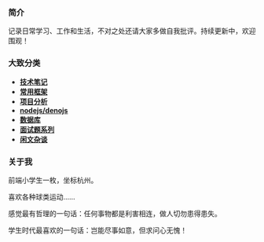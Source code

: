 ### 简介

记录日常学习、工作和生活，不对之处还请大家多做自我批评。持续更新中，欢迎围观！

### 大致分类
- **[技术笔记](https://github.com/wfbcode/blog/blob/master/src/docs/note.md)**
- **[常用框架](https://github.com/wfbcode/blog/blob/master/src/docs/frame.md)**
- **[项目分析](https://github.com/wfbcode/blog/blob/master/src/docs/project.md)**
- **[nodejs/denojs](https://github.com/wfbcode/blog/blob/master/src/docs/node-deno.md)**
- **[数据库](https://github.com/wfbcode/blog/blob/master/src/docs/db.md)**
- **[面试题系列](https://github.com/wfbcode/blog/blob/master/src/docs/interview-question.md)**
- **[闲文杂谈](https://github.com/wfbcode/blog/blob/master/src/docs/idle-talk.md)**


### 关于我

前端小学生一枚，坐标杭州。

喜欢各种球类运动……

感觉最有哲理的一句话：任何事物都是利害相连，做人切勿患得患失。

学生时代最喜欢的一句话：岂能尽事如意，但求问心无愧！
